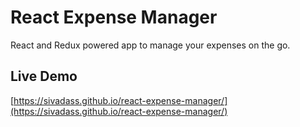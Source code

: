 # React Expense Manager

React and Redux powered app to manage your expenses on the go.

## Live Demo 
[https://sivadass.github.io/react-expense-manager/](https://sivadass.github.io/react-expense-manager/)